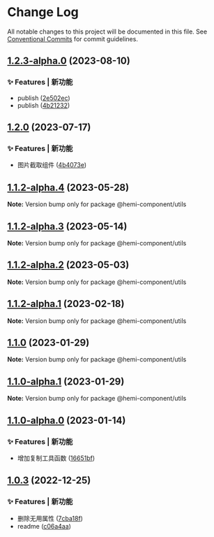 # Change Log

All notable changes to this project will be documented in this file. See [Conventional Commits](https://conventionalcommits.org) for commit guidelines.

## [1.2.3-alpha.0](https://github.com/yanghumeng/hemi-component/compare/v1.2.2-alpha.0...v1.2.3-alpha.0) (2023-08-10)

### ✨ Features | 新功能

- publish ([2e502ec](https://github.com/yanghumeng/hemi-component/commit/2e502ec2de79f33717ba1ba8c59efb88635cd4d5))
- publish ([4b21232](https://github.com/yanghumeng/hemi-component/commit/4b212327e0b7af36662161ef3575f8813359722b))

## [1.2.0](https://github.com/yanghumeng/hemi-component/compare/v1.1.2-alpha.4...v1.2.0) (2023-07-17)

### ✨ Features | 新功能

- 图片截取组件 ([4b4073e](https://github.com/yanghumeng/hemi-component/commit/4b4073e7a0cb3457f4b9816eb392146b0a4065a7))

## [1.1.2-alpha.4](https://github.com/yanghumeng/hemi-component/compare/v1.1.2-alpha.3...v1.1.2-alpha.4) (2023-05-28)

**Note:** Version bump only for package @hemi-component/utils

## [1.1.2-alpha.3](https://github.com/yanghumeng/hemi-component/compare/v1.1.2-alpha.2...v1.1.2-alpha.3) (2023-05-14)

**Note:** Version bump only for package @hemi-component/utils

## [1.1.2-alpha.2](https://github.com/yanghumeng/hemi-component/compare/v1.1.2-alpha.1...v1.1.2-alpha.2) (2023-05-03)

**Note:** Version bump only for package @hemi-component/utils

## [1.1.2-alpha.1](https://github.com/yanghumeng/hemi-component/compare/v1.1.2-alpha.0...v1.1.2-alpha.1) (2023-02-18)

**Note:** Version bump only for package @hemi-component/utils

## [1.1.0](https://github.com/yanghumeng/hemi-component/compare/v1.1.0-alpha.1...v1.1.0) (2023-01-29)

**Note:** Version bump only for package @hemi-component/utils

## [1.1.0-alpha.1](https://github.com/yanghumeng/hemi-component/compare/v1.1.0-alpha.0...v1.1.0-alpha.1) (2023-01-29)

**Note:** Version bump only for package @hemi-component/utils

## [1.1.0-alpha.0](https://github.com/yanghumeng/hemi-component/compare/v1.0.3...v1.1.0-alpha.0) (2023-01-14)

### ✨ Features | 新功能

- 增加复制工具函数 ([16651bf](https://github.com/yanghumeng/hemi-component/commit/16651bfb2c212e668bee6385e2265e4f834a9dc1))

## [1.0.3](https://github.com/yanghumeng/hemi-component/compare/v1.0.3-alpha.4...v1.0.3) (2022-12-25)

### ✨ Features | 新功能

- 删除无用属性 ([7cba18f](https://github.com/yanghumeng/hemi-component/commit/7cba18fbc1e491390e18b26309faef06f87d2654))
- readme ([c06a4aa](https://github.com/yanghumeng/hemi-component/commit/c06a4aa01a67fe3e882dd8bb7fcd8a4827c57f89))
